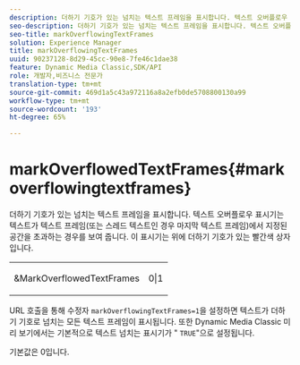 ```yaml
---
description: 더하기 기호가 있는 넘치는 텍스트 프레임을 표시합니다. 텍스트 오버플로우 표시기는 텍스트가 텍스트 프레임(또는 스레드 텍스트인 경우 마지막 텍스트 프레임)에서 지정된 공간을 초과하는 경우를 보여 줍니다. 이 표시기는 위에 더하기 기호가 있는 빨간색 상자입니다.
seo-description: 더하기 기호가 있는 넘치는 텍스트 프레임을 표시합니다. 텍스트 오버플로우 표시기는 텍스트가 텍스트 프레임(또는 스레드 텍스트인 경우 마지막 텍스트 프레임)에서 지정된 공간을 초과하는 경우를 보여 줍니다. 이 표시기는 위에 더하기 기호가 있는 빨간색 상자입니다.
seo-title: markOverflowingTextFrames
solution: Experience Manager
title: markOverflowingTextFrames
uuid: 90237128-8d29-45cc-90e8-7fe46c1dae38
feature: Dynamic Media Classic,SDK/API
role: 개발자,비즈니스 전문가
translation-type: tm+mt
source-git-commit: 469d1a5c43a972116a8a2efb0de5708800130a99
workflow-type: tm+mt
source-wordcount: '193'
ht-degree: 65%

---
```



# markOverflowedTextFrames{#markoverflowingtextframes}

더하기 기호가 있는 넘치는 텍스트 프레임을 표시합니다. 텍스트 오버플로우 표시기는 텍스트가 텍스트 프레임(또는 스레드 텍스트인 경우 마지막 텍스트 프레임)에서 지정된 공간을 초과하는 경우를 보여 줍니다. 이 표시기는 위에 더하기 기호가 있는 빨간색 상자입니다.

<table id="simpletable_F17FD29EB52043BF9000923ED5195A26"> 
 <tr class="strow"> 
  <td class="stentry"> <p><span class="codeph"> &amp;MarkOverflowedTextFrames</span> </p> </td> 
  <td class="stentry"> <p>0|1 </p></td> 
 </tr> 
</table>

URL 호출을 통해 수정자 `markOverflowingTextFrames=1`을 설정하면 텍스트가 더하기 기호로 넘치는 모든 텍스트 프레임이 표시됩니다. 또한 Dynamic Media Classic 미리 보기에서는 기본적으로 텍스트 넘치는 표시기가 &quot; `TRUE`&quot;으로 설정됩니다.

기본값은 0입니다.
